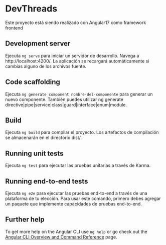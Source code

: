 # DevThreads

Este proyecto está siendo realizado con Angular17 como framework frontend

## Development server

Ejecuta `ng serve` para iniciar un servidor de desarrollo. Navega a http://localhost:4200/. La aplicación se recargará automáticamente si cambias alguno de los archivos fuente.


## Code scaffolding

Ejecuta `ng generate component nombre-del-componente` para generar un nuevo componente. También puedes utilizar ng generate directive|pipe|service|class|guard|interface|enum|module.

## Build

Ejecuta `ng build` para compilar el proyecto. Los artefactos de compilación se almacenarán en el directorio dist/.

## Running unit tests

Ejecuta `ng test` para ejecutar las pruebas unitarias a través de Karma.

## Running end-to-end tests

Ejecuta `ng e2e` para ejecutar las pruebas end-to-end a través de una plataforma de tu elección. Para usar este comando, primero debes agregar un paquete que implemente capacidades de pruebas end-to-end.


## Further help

To get more help on the Angular CLI use `ng help` or go check out the [Angular CLI Overview and Command Reference](https://angular.io/cli) page.
